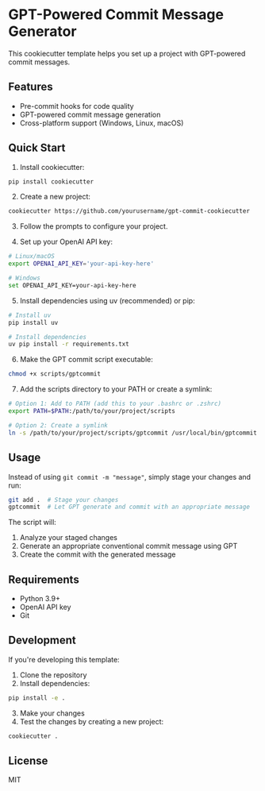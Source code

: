 # GPT-Powered Commit Message Generator

This cookiecutter template helps you set up a project with GPT-powered commit messages.

## Features

- Pre-commit hooks for code quality
- GPT-powered commit message generation
- Cross-platform support (Windows, Linux, macOS)

## Quick Start

1. Install cookiecutter:
```bash
pip install cookiecutter
```

2. Create a new project:
```bash
cookiecutter https://github.com/yourusername/gpt-commit-cookiecutter
```

3. Follow the prompts to configure your project.

4. Set up your OpenAI API key:
```bash
# Linux/macOS
export OPENAI_API_KEY='your-api-key-here'

# Windows
set OPENAI_API_KEY=your-api-key-here
```

5. Install dependencies using uv (recommended) or pip:
```bash
# Install uv
pip install uv

# Install dependencies
uv pip install -r requirements.txt
```

6. Make the GPT commit script executable:
```bash
chmod +x scripts/gptcommit
```

7. Add the scripts directory to your PATH or create a symlink:
```bash
# Option 1: Add to PATH (add this to your .bashrc or .zshrc)
export PATH=$PATH:/path/to/your/project/scripts

# Option 2: Create a symlink
ln -s /path/to/your/project/scripts/gptcommit /usr/local/bin/gptcommit
```

## Usage

Instead of using `git commit -m "message"`, simply stage your changes and run:

```bash
git add .  # Stage your changes
gptcommit  # Let GPT generate and commit with an appropriate message
```

The script will:
1. Analyze your staged changes
2. Generate an appropriate conventional commit message using GPT
3. Create the commit with the generated message

## Requirements

- Python 3.9+
- OpenAI API key
- Git

## Development

If you're developing this template:

1. Clone the repository
2. Install dependencies:
```bash
pip install -e .
```

3. Make your changes
4. Test the changes by creating a new project:
```bash
cookiecutter .
```

## License

MIT
